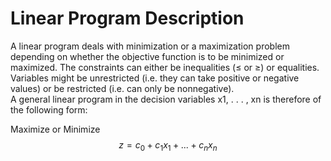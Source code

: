 # Linear Program Description

A linear program deals with minimization or a maximization problem depending on whether the objective function is to be minimized or maximized. The constraints can either be inequalities (≤ or ≥) or equalities. Variables might be unrestricted (i.e. they can take positive or negative values) or be restricted (i.e. can only be nonnegative).\
A general linear program in the decision variables x1, . . . , xn is
therefore of the following form:

Maximize or Minimize $$z = c_0 + c_1x_1 + . . . + c_nx_n$$

